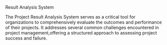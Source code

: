 Result Analysis System

  The Project Result Analysis System serves as a critical tool for 
organizations to comprehensively evaluate the outcomes and performance of their projects. It addresses several common challenges encountered in project management,offering a structured approach to assessing project success and failure.

